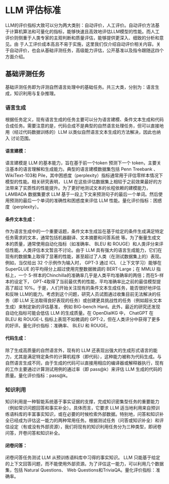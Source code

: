 # LLM 评估标准
LLM的评价指标大致可以分为两大类别：自动评价，人工评价。自动评价方法基于计算机算法和可量化的指标，能够快速且高效地评估LLM模型的性能。而人工评价则侧重于人类专家的主观判断和质量评估，能够提供更深入、细致的分析和意见。由
于人工评价成本高且不易于实施，这里我们仅介绍自动评价相关内容。关于自动评价，也会从基础评测任务，高级能力评估，公开基准以及指令跟随这四个方面介绍。
## 基础评测任务
基础评测任务即为评测自然语言处理中的基础任务。共三大类，分别为：语言生成，知识利用与复杂推理。
### 语言生成
根据任务定义，现有语言生成的任务主要可以分为语言建模、条件文本生成和代码合成任务。需要注意的是，代码合成不是典型的自然语言处理任务，但可以直接地用（经过代码数据训练的）LLM 以类似自然语言文本生成的方法解决，因此也纳入
讨论范围。
#### 语言建模： 
语言建模是 LLM 的基本能力，旨在基于前一个token 预测下一个 token，主要关注基本的语言理解和生成能力。典型的语言建模数据集包括 Penn Treebank 、WikiText-103和 Pile，其中困惑度（perplexity）指标通常用于评估零样本情况下模型的性能。相关研究表明， LLM 在这些评估数据集上相较于之前效果最好的方法带来了实质性的性能提升。为了更好地测试文本的长程依赖的建模能力， LAMBADA 数据集要求 LLM 基于一段上下文来预测句子的最后一个单词。然后使用预测的最后一个单词的准确性和困惑度来评估 LLM 性能。量化评价指标：困惑度（perplexity）。
#### 条件文本生成： 
作为语言生成中的一个重要话题，条件文本生成旨在基于给定的条件生成满足特定任务需求的文本，通常包括机器翻译、文本摘要和问答系统 等。为了衡量生成文本的质量，通常使用自动化指标（如准确率、 BLEU 和 ROUGE）和人类评分来评估性能。人类评估本文暂且不讨论。由于 LLM 具有强大的语言生成能力，它们在现有的数据集上取得了显著的性能，甚至超过了人类（在测试数据集上的）表现。例如，当仅给出 32 个示例作为输入时， GPT-3 通过 ICL （上下文学习）能够在 SuperGLUE 的平均得分上超过使用完整数据微调的 BERT-Large；在 MMLU 指标上，一个 5-样本的Chinchilla的准确率几乎是人类平均准确率的两倍；而在5-样本的设定下， GPT-4取得了当前最优秀的性能，平均准确率比之前的最佳模型提高了超过 10%。于是，人们开始关注现有的条件文本生成任务，能否很好地评估和反映 LLM的能力。考虑到这个问题，研究人员试图通过收集目前无法解决的任务（即 LLM 无法取得良好表现的任务）或创建更具挑战性的任务（例如超长文本生成）来制定新的评估基准，
例如 BIG-bench Hard。此外，最近的研究还发现自动化指标可能会低估 LLM 的生成质量。在 OpenDialKG 中， ChatGPT 在 BLEU 和 ROUGE-L 指标上表现不如微调的 GPT-2，但在人类评分中获得了更多的好评。量化评价指标：准确率、 BLEU 和 ROUGE。
#### 代码生成：
除了生成高质量的自然语言外，现有的 LLM 还表现出强大的生成形式语言的能力，尤其是满足特定条件的计算机程序（即代码），这种能力被称为代码生成。与自然语言生成不同，由于生成的代码可以直接用相应的编译器或解释器执行，现有的工作主要通过计算测试用例的通过率（即 pass@k）来评估 LLM 生成的代码的质量。量化评价指标：pass@k。
### 知识利用
知识利用是一种智能系统基于事实证据的支撑，完成知识密集型任务的重要能力（例如常识问题回答和事实补全）。具体而言，它要求 LLM 适当地利用来自预训练语料库的丰富事实知识，或在必要的时候检索外部数据。特别地，问答和知识补全已经成为评估这一能力的两种常用任务。根据测试任务（问答或知识补全）和评估设定（有或没有外部资源），我们将现有的知识利用任务分为三种类型，即闭卷问答，开卷问答和知识补全。
#### 闭卷问答：
闭卷问答任务测试 LLM 从预训练语料库中习得的事实知识。 LLM 只能基于给定的上下文回答问题，而不能使用外部资源。为了评估这一能力，可以利用几个数据集，包括 Natural Questions、 Web Questions和TriviaQA。量化评价指标：准确率。

